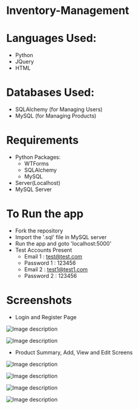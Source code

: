 # Inventory-Management

# Languages Used:
- Python
- JQuery
- HTML

# Databases Used:
- SQLAlchemy (for Managing Users)
- MySQL (for Managing Products)

# Requirements
- Python Packages:
  - WTForms
  - SQLAlchemy
  - MySQL
- Server(Localhost)
- MySQL Server

# To Run the app
- Fork the repository
- Import the '.sql' file in MySQL server
- Run the app and goto 'localhost:5000'
- Test Accounts Present
  - Email 1 : test@test.com
  - Password 1  : 123456 
  - Email 2 : test1@test1.com
  - Password 2  : 123456
  
# Screenshots 
- Login and Register Page
  
![Image description](https://github.com/himanshu-96/Inventory-Management/blob/master/images/Login.png)

![Image description](https://github.com/himanshu-96/Inventory-Management/blob/master/images/Register.png)

- Product Summary, Add, View and Edit Screens

![Image description](https://github.com/himanshu-96/Inventory-Management/blob/master/images/Product.png)

![Image description](https://github.com/himanshu-96/Inventory-Management/blob/master/images/AddProduct.png)

![Image description](https://github.com/himanshu-96/Inventory-Management/blob/master/images/ViewProduct.png)

![Image description](https://github.com/himanshu-96/Inventory-Management/blob/master/images/EditProduct.png)
